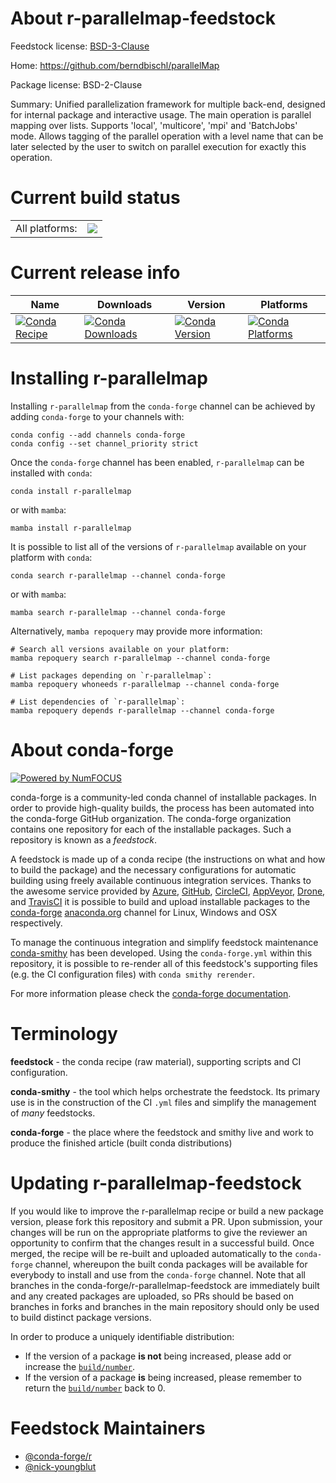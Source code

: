 About r-parallelmap-feedstock
=============================

Feedstock license: [BSD-3-Clause](https://github.com/conda-forge/r-parallelmap-feedstock/blob/main/LICENSE.txt)

Home: https://github.com/berndbischl/parallelMap

Package license: BSD-2-Clause

Summary: Unified parallelization framework for multiple back-end, designed for internal package and interactive usage.  The main operation is parallel mapping over lists.  Supports 'local', 'multicore', 'mpi' and 'BatchJobs' mode.  Allows tagging of the parallel operation with a level name that can be later selected by the user to switch on parallel execution for exactly this operation.

Current build status
====================


<table><tr><td>All platforms:</td>
    <td>
      <a href="https://dev.azure.com/conda-forge/feedstock-builds/_build/latest?definitionId=1420&branchName=main">
        <img src="https://dev.azure.com/conda-forge/feedstock-builds/_apis/build/status/r-parallelmap-feedstock?branchName=main">
      </a>
    </td>
  </tr>
</table>

Current release info
====================

| Name | Downloads | Version | Platforms |
| --- | --- | --- | --- |
| [![Conda Recipe](https://img.shields.io/badge/recipe-r--parallelmap-green.svg)](https://anaconda.org/conda-forge/r-parallelmap) | [![Conda Downloads](https://img.shields.io/conda/dn/conda-forge/r-parallelmap.svg)](https://anaconda.org/conda-forge/r-parallelmap) | [![Conda Version](https://img.shields.io/conda/vn/conda-forge/r-parallelmap.svg)](https://anaconda.org/conda-forge/r-parallelmap) | [![Conda Platforms](https://img.shields.io/conda/pn/conda-forge/r-parallelmap.svg)](https://anaconda.org/conda-forge/r-parallelmap) |

Installing r-parallelmap
========================

Installing `r-parallelmap` from the `conda-forge` channel can be achieved by adding `conda-forge` to your channels with:

```
conda config --add channels conda-forge
conda config --set channel_priority strict
```

Once the `conda-forge` channel has been enabled, `r-parallelmap` can be installed with `conda`:

```
conda install r-parallelmap
```

or with `mamba`:

```
mamba install r-parallelmap
```

It is possible to list all of the versions of `r-parallelmap` available on your platform with `conda`:

```
conda search r-parallelmap --channel conda-forge
```

or with `mamba`:

```
mamba search r-parallelmap --channel conda-forge
```

Alternatively, `mamba repoquery` may provide more information:

```
# Search all versions available on your platform:
mamba repoquery search r-parallelmap --channel conda-forge

# List packages depending on `r-parallelmap`:
mamba repoquery whoneeds r-parallelmap --channel conda-forge

# List dependencies of `r-parallelmap`:
mamba repoquery depends r-parallelmap --channel conda-forge
```


About conda-forge
=================

[![Powered by
NumFOCUS](https://img.shields.io/badge/powered%20by-NumFOCUS-orange.svg?style=flat&colorA=E1523D&colorB=007D8A)](https://numfocus.org)

conda-forge is a community-led conda channel of installable packages.
In order to provide high-quality builds, the process has been automated into the
conda-forge GitHub organization. The conda-forge organization contains one repository
for each of the installable packages. Such a repository is known as a *feedstock*.

A feedstock is made up of a conda recipe (the instructions on what and how to build
the package) and the necessary configurations for automatic building using freely
available continuous integration services. Thanks to the awesome service provided by
[Azure](https://azure.microsoft.com/en-us/services/devops/), [GitHub](https://github.com/),
[CircleCI](https://circleci.com/), [AppVeyor](https://www.appveyor.com/),
[Drone](https://cloud.drone.io/welcome), and [TravisCI](https://travis-ci.com/)
it is possible to build and upload installable packages to the
[conda-forge](https://anaconda.org/conda-forge) [anaconda.org](https://anaconda.org/)
channel for Linux, Windows and OSX respectively.

To manage the continuous integration and simplify feedstock maintenance
[conda-smithy](https://github.com/conda-forge/conda-smithy) has been developed.
Using the ``conda-forge.yml`` within this repository, it is possible to re-render all of
this feedstock's supporting files (e.g. the CI configuration files) with ``conda smithy rerender``.

For more information please check the [conda-forge documentation](https://conda-forge.org/docs/).

Terminology
===========

**feedstock** - the conda recipe (raw material), supporting scripts and CI configuration.

**conda-smithy** - the tool which helps orchestrate the feedstock.
                   Its primary use is in the construction of the CI ``.yml`` files
                   and simplify the management of *many* feedstocks.

**conda-forge** - the place where the feedstock and smithy live and work to
                  produce the finished article (built conda distributions)


Updating r-parallelmap-feedstock
================================

If you would like to improve the r-parallelmap recipe or build a new
package version, please fork this repository and submit a PR. Upon submission,
your changes will be run on the appropriate platforms to give the reviewer an
opportunity to confirm that the changes result in a successful build. Once
merged, the recipe will be re-built and uploaded automatically to the
`conda-forge` channel, whereupon the built conda packages will be available for
everybody to install and use from the `conda-forge` channel.
Note that all branches in the conda-forge/r-parallelmap-feedstock are
immediately built and any created packages are uploaded, so PRs should be based
on branches in forks and branches in the main repository should only be used to
build distinct package versions.

In order to produce a uniquely identifiable distribution:
 * If the version of a package **is not** being increased, please add or increase
   the [``build/number``](https://docs.conda.io/projects/conda-build/en/latest/resources/define-metadata.html#build-number-and-string).
 * If the version of a package **is** being increased, please remember to return
   the [``build/number``](https://docs.conda.io/projects/conda-build/en/latest/resources/define-metadata.html#build-number-and-string)
   back to 0.

Feedstock Maintainers
=====================

* [@conda-forge/r](https://github.com/conda-forge/r/)
* [@nick-youngblut](https://github.com/nick-youngblut/)


